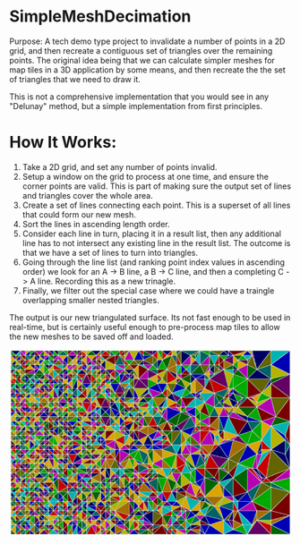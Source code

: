 SimpleMeshDecimation
====================

Purpose: A tech demo type project to invalidate a number of points in a 2D grid, and then recreate a contiguous set of triangles over the remaining points. The original idea being that we can calculate simpler meshes for map tiles in a 3D application by some means, and then recreate the the set of triangles that we need to draw it.

This is not a comprehensive implementation that you would see in any "Delunay" method, but a simple implementation from first principles.

How It Works:
=============
1. Take a 2D grid, and set any number of points invalid.
2. Setup a window on the grid to process at one time, and ensure the corner points are valid. This is part of making sure the output set of lines and triangles cover the whole area.
3. Create a set of lines connecting each point. This is a superset of all lines that could form our new mesh.
4. Sort the lines in ascending length order.
5. Consider each line in turn, placing it in a result list, then any additional line has to not intersect any existing line in the result list. The outcome is that we have a set of lines to turn into triangles.
6. Going through the line list (and ranking point index values in ascending order) we look for an A -> B line, a B -> C line, and then a completing C -> A line. Recording this as a new trinagle.
7. Finally, we filter out the special case where we could have a traingle overlapping smaller nested triangles.

The output is our new triangulated surface. Its not fast enough to be used in real-time, but is certainly useful enough to pre-process map tiles to allow the new meshes to be saved off and loaded.

![output](./output_x800.png)
